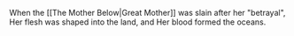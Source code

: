 When the [[The Mother Below|Great Mother]] was slain after her "betrayal", Her flesh was shaped into the land, and Her blood formed the oceans.